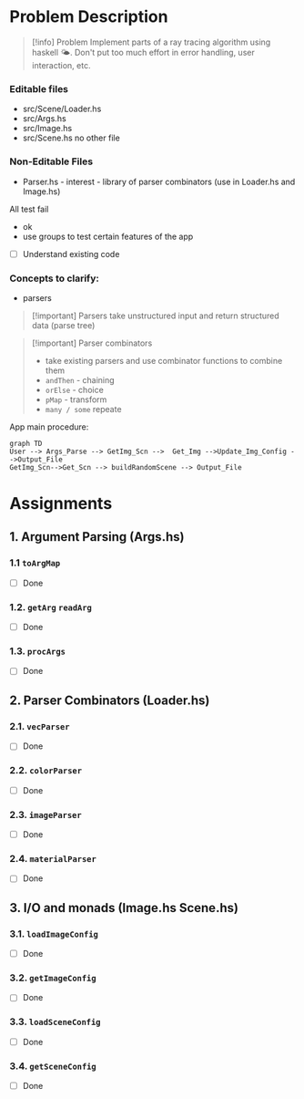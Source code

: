 # Problem Description

> [!info] Problem
> Implement parts of a ray tracing algorithm using haskell 🌤. Don't put too much effort in error handling, user interaction, etc.

### Editable files
- src/Scene/Loader.hs
- src/Args.hs
- src/Image.hs
- src/Scene.hs
no other file

### Non-Editable Files
- Parser.hs - interest - library of parser combinators (use in Loader.hs and Image.hs)

All test fail
- ok
- use groups to test certain features of the app

- [ ] Understand existing code

### Concepts to clarify:
- parsers

> [!important] Parsers
> take unstructured input and return structured data (parse tree)

> [!important] Parser combinators
> - take existing parsers and use combinator functions to combine them
> - `andThen` - chaining
> - `orElse` - choice
> - `pMap` - transform
> - `many / some` repeate


App main procedure:

```mermaid
graph TD
User --> Args_Parse --> GetImg_Scn -->  Get_Img -->Update_Img_Config -->Output_File
GetImg_Scn-->Get_Scn --> buildRandomScene --> Output_File
```

# Assignments

## 1. Argument Parsing (Args.hs)

### 1.1 `toArgMap`

- [ ] Done

### 1.2. `getArg` `readArg`

- [ ] Done

### 1.3. `procArgs` 

- [ ] Done

## 2. Parser Combinators (Loader.hs)

### 2.1. `vecParser`

- [ ] Done

### 2.2. `colorParser`

- [ ] Done

### 2.3. `imageParser`

- [ ] Done

### 2.4. `materialParser`

- [ ] Done

## 3. I/O and monads (Image.hs Scene.hs)

### 3.1. `loadImageConfig`

- [ ] Done

### 3.2. `getImageConfig`

- [ ] Done

### 3.3. `loadSceneConfig`

- [ ] Done

### 3.4. `getSceneConfig`

- [ ] Done